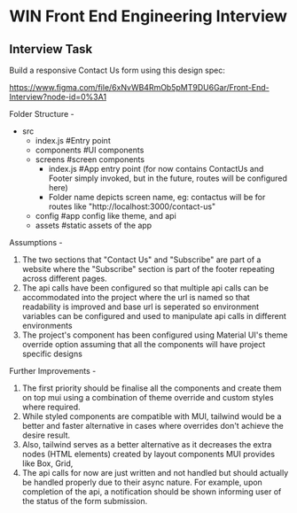 # WIN Front End Engineering Interview

## Interview Task

Build a responsive Contact Us form using this design spec:

https://www.figma.com/file/6xNvWB4RmOb5pMT9DU6Gar/Front-End-Interview?node-id=0%3A1

Folder Structure -

- src
    - index.js #Entry point
    - components #UI components
    - screens #screen components
        - index.js #App entry point (for now contains ContactUs and Footer simply invoked, but in the future, routes will be configured here)
        - Folder name depicts screen name, eg: contactus will be for routes like "http://localhost:3000/contact-us"
    - config #app config like theme, and api
    - assets #static assets of the app

Assumptions -

1. The two sections that "Contact Us" and "Subscribe" are part of a website where the "Subscribe" section is part of the
   footer repeating across different pages.
2. The api calls have been configured so that multiple api calls can be accommodated into the project where the url is
   named so that readability is improved and base url is seperated so environment variables can be configured and used
   to manipulate api calls in different environments
3. The project's component has been configured using Material UI's theme override option assuming that all the
   components will have project specific designs

Further Improvements -

1. The first priority should be finalise all the components and create them on top mui using a combination of theme
   override and custom styles where required.
2. While styled components are compatible with MUI, tailwind would be a better and faster alternative in cases where
   overrides don't achieve the desire result.
3. Also, tailwind serves as a better alternative as it decreases the extra nodes (HTML elements) created by layout
   components MUI provides like Box, Grid,
4. The api calls for now are just written and not handled but should actually be handled properly due to their async
   nature. For example, upon completion of the api, a notification should be shown informing user of the status of the
   form submission.